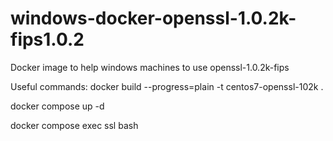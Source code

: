 # windows-docker-openssl-1.0.2k-fips1.0.2
Docker image to help windows machines to use openssl-1.0.2k-fips 

Useful commands:
docker build --progress=plain -t centos7-openssl-102k .

docker compose up -d

docker compose exec ssl bash